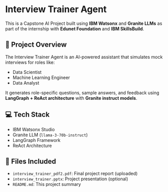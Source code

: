 # Interview Trainer Agent

This is a Capstone AI Project built using **IBM Watsonx** and **Granite LLMs** as part of the internship with **Edunet Foundation** and **IBM SkillsBuild**.

## 🧠 Project Overview

The Interview Trainer Agent is an AI-powered assistant that simulates mock interviews for roles like:
- Data Scientist
- Machine Learning Engineer
- Data Analyst

It generates role-specific questions, sample answers, and feedback using **LangGraph + ReAct architecture** with **Granite instruct models**.

## 💻 Tech Stack
- IBM Watsonx Studio
- Granite LLM (`llama-3-70b-instruct`)
- LangGraph Framework
- ReAct Architecture

## 📂 Files Included
- `interview_trainer_pdf2.pdf`: Final project report (uploaded)
- `interview_trainer.pptx`: Project presentation (optional)
- `README.md`: This project summary
